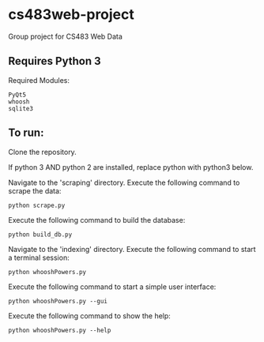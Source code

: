 # cs483web-project
Group project for CS483 Web Data

## Requires Python 3

Required Modules:
```
PyQt5
whoosh
sqlite3
```

## To run:
Clone the repository.

If python 3 AND python 2 are installed, replace python with python3 below.

Navigate to the 'scraping' directory.
Execute the following command to scrape the data:
```
python scrape.py
```

Execute the following command to build the database:
```
python build_db.py
```

Navigate to the 'indexing' directory.
Execute the following command to start a terminal session:
```
python whooshPowers.py
```

Execute the following command to start a simple user interface:
```
python whooshPowers.py --gui
```

Execute the following command to show the help:
```
python whooshPowers.py --help
```
